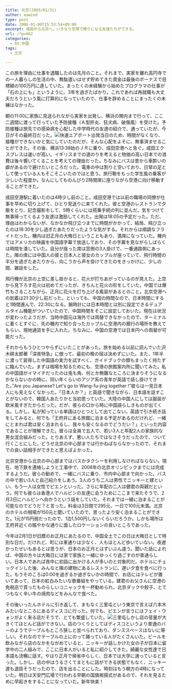 ```yaml
---
title: 北京(2003/01/31)
author: eawind
type: post
date: 2006-01-06T15:53:54+09:00
excerpt: 成田から北京へ。いきなり空港で頼りになる友達たちができる。
url: /?p=662
categories:
  - 03.中国
tags:
  - 北京

---
```

この旅を理由に仕事を退職したのは先月のこと。それまで、実家を離れ高円寺での一人暮らしの生活の中、無駄遣いはせず貯めてきた資金は最後のボーナスで目標額の100万円に達していた。まったくの未経験から始めたプログラマの仕事が「石の上にも」というように、3年を過ぎたばかり。これであれば再就職も大丈夫だろうという風に打算的になっていたので、仕事を辞めることにまったくの未練はなかった。

朝の11:00に家族に見送られながら実家を出発し、横浜の関内まで行って、ここ二週間に渡って行っていた予防接種（Ａ型肝炎、狂犬病、破傷風）を受けた。予防接種は旅先での感染病を心配した中学時代の友達の紹介で、通っていたが、今日がその最終日だった。![快速エアポート](/img/wp/2006/01/200301310537201.jpg)出発当日のため、時間がなくなり、接種ができないかと気にしていたのだが、そんな心配をよそに、無事済ませることができた。その後、横浜13:38始のＪＲに乗り、成田空港へと急ぐ。成田エクスプレスは速いが高い。イギリスまでの道のりを考えると物価の高い日本での浪費は後々響いてくることを考えての理由だった。ちなみにバスは昔から車酔いの癖があるので避けたいところだった。電車の中は割りと空いており、日常の足として使っている人もそこそこいたのではと思う。旅行鞄をもった学生風の乗客が少しいた程度か。なんにしてものんびり2時間席に座りながら空港に向け移動することができた。

成田空港駅に着いたのは4時少し前のこと。成田空港では以前の職場の同僚が仕事を早めに切り上げて、ひとり見送りに来てくれた。彼と空港のレストランで夕飯をとり、記念撮影をして、5時くらいには搭乗手続の列に並んだ。気をつけて無事帰ってくるよう友達は激励してくれた。出発は18:05の予定だった。ただ、理由はわからないが、なかなか飛び立つまでに時間がかかって、結局、飛び立ったのは18:30を少し過ぎたあたりだったような気がする。それからは順調なフライトだった。機内は旧正月の大晦日ということもあり、満席になっていた。機内ではアメリカの映画を中国語字幕で放送しており、その字幕を見ながらしばらくは時間を潰していた。自分が座った席は窓側の3人掛けで、一番通路側にあった。隣の席には中国人の彼と日本人と彼女のカップルが座っていて、飛行時間の半分を過ぎたあたりから、向こうから声を掛けてきたのをきっかけに、少しの間、雑談をした。

飛行機が北京の上空に差し掛かると、花火が打ちあがっているのが見えた。上空から見下ろす花火は初めてだったが、きちんと花火の形をしていた。中国では爆竹もさることながら、正月に花火を打ち上げる風習があるとのこと。北京空港への到着は21:30少し前だった。といっても、中国の時間なので、日本時間にすると1時間進んで、22:30になる。腕時計には日本時間とは別に設定できるデュアルタイム機能がついていたので、中国時間をそこに設定しておいた。現在は状況が変わったようだが、当時中国元は海外では両替できなかったので、ターミナルに着くとすぐに、先の機内で知り合ったカップルに空港内の銀行の場所を教えてもらい、現地通貨を手に入れた。ちなみに、中国の空港では日本円への両替が可能だった。

それからもうひとつやらずにいたことがあった。旅を始める以前に読んでいた沢木耕太郎著「深夜特急」に倣って、最初の晩の宿は決めずにいた。また、1年半に渡って習得した中国語の実力を試すべく、ガイドブックの類もまったく持たずに臨んでいた。まずは相場を知るためにも、空港の旅館案内所に聞いてみた。私の中国語がイマイチだったのは兎も角、何とか無難なところに決まりそうになるかならないかの時に、同い年くらいのアジア系の青年が英語で話し掛けてきた。&#8221;Are you Japanese? Let's go to Wang-fu-jing together !&#8221;彼らは一見日本人にも見えなくなかった。「日本人か？」と英語で聞きながら、日本語を話すことがないので、韓国人あたりかと当初思っていた。大陸の中国人にしては服装が欧米風すぎたからだった。だが、彼らの口から時に中国語らしきものが出てくる。しかし、私が知っている単語はひとつとして出てこない。英語で引き続き話をしてみると、何でも「王府井にある旅館に泊まる予定があるのだけれど、一緒にとまれば君は安く泊まれるし、我々も安くなるのでどうだい？」といった内容であることが理解できた。彼らは全員で五人で、若い3人と年配2人の家族的な男女混合組みだった。とりあえず、悪い人たちではなさそうだったので、ついて行くことにした。どうせ北京の中心部までは行かねばならなかったので、それまでの良い話相手ができたと思えばよかった。

北京空港から北京の中心部まではバスかタクシーを利用しなければならない。現在、地下鉄を連絡しようと工事中で、2008年の北京オリンピックまでには完成するようだ。彼らの勧めで、一緒にバスに乗り、市内中心部まで向かった。バスの中で若い3人と自己紹介をしあう。3人のうち二人は男性でニッキーと建といい、もう一人は女性でピエンといった。さらに年配の二人は健君の両親だという。何でも彼らは香港人でハルピンの友達に会うためにここまで来たそうで、2月3日にハルピンへ向かうという話をしていた。それまでは一緒に泊まることが可能なのでどうだ？と言った。料金は3日間で295元、一日で100元未満。北京のホテルの相場が150元と聞いていたので、思ったより安く泊まることができた。1元が15円弱だったので、1泊1,500円しないくらいだろうか。しかも場所は王府井近くの賑やかな通りに面したロケーションの良いところであった。

今年は2月1日が旧暦のお正月にあたるので、中国全土でこの日は大晦日として特別な日だ。だけれど、町には車通りは少なく、人もほとんど歩いていない。夜遅かったせいもあるとは思うが、日本のお正月とはずいぶん違う。聞いた話によれば、中国の方々は大晦日には家で家族と一緒にゆっくり過ごすのが普通らしい。日本人であれば夜中に初詣に出かける人が多いのと対象的だ。ホテルにチェックインした後、みんなと隣の建物にあるレストランに、遅い夕食を食べに行った。もうそのころは0:00を過ぎるか過ぎないかの時間で、お店にはテレビが置いてあって、日本の紅白みたいな歌番組をやっている。建君のお父さんに空港の免税店で買ったものらしいコニャックを一杯勧められ、北京ダックや餃子、とてつもなく辛い牛の焼肉などをみんなで食べた。

その後いったんホテルに引き返して、まもなく三里屯という東京で言えば六本木みたいなところにあるディスコに行った。何でも、ピエンが言うにはフェイ・ウォンがよく来る店だそうで、とても繁盛していた。![三里屯](/img/wp/2006/01/200301311838501.jpg)しかし店の音量が大きくてほとんど話ができない。店のつくりとしてはディスコというより普通のバーのようでテーブルもところ狭しと並べられており、ダンススペースはないに等しい。それなのでテーブルの上にのって踊っている人がたくさんいた。ビールを飲みながら店のなかをながめていると、ニッキーが話しかけた女の子が日本に留学中の二人組みで、ここに日本人がいると私に紹介してきた。綺麗な女性達で日本語も流暢に話す。やはり正月で帰省中らしく、日本では大学に通っていると言った。しかし、店の中はうるさくてまともに話ができる状態でもなく、ニッキー達も退屈そうだったので、店を出ることにした。時刻はもう朝方の4時になっていた。明日は天安門広場で行われる早朝の国旗掲揚式があるので、それを見るために早起きをすることになっていた。新年快楽！
